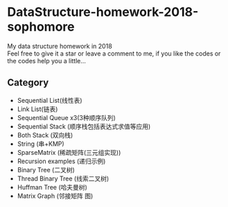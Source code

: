 # DataStructure-homework-2018-sophomore
My data structure homework in 2018   
Feel free to give it a star or leave a comment to me, if you like the codes or the codes help you a little...
## Category
* Sequential List(线性表)
* Link List(链表)
* Sequential Queue x3(3种顺序队列)
* Sequential Stack (顺序栈包括表达式求值等应用)
* Both Stack (双向栈) 
* String (串+KMP)
* SparseMatrix (稀疏矩阵(三元组实现))
* Recursion examples (递归示例)
* Binary Tree (二叉树)
* Thread Binary Tree (线索二叉树)
* Huffman Tree (哈夫曼树)
* Matrix Graph (邻接矩阵 图)
